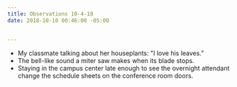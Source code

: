 ```yaml
---
title: Observations 10-4-18
date: 2018-10-10 00:46:00 -05:00


---
```


- My classmate talking about her houseplants: "I love his leaves.”
- The bell-like sound a miter saw makes when its blade stops.
- Staying in the campus center late enough to see the overnight attendant change the schedule sheets on the conference room doors.